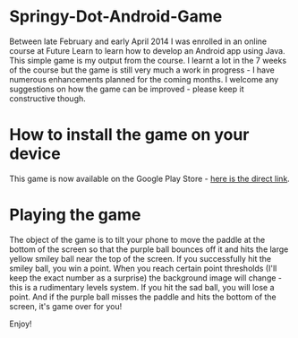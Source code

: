 Springy-Dot-Android-Game
========================

Between late February and early April 2014 I was enrolled in an online course at Future Learn to learn how to develop an Android app using Java.  This simple game is my output from the course. I learnt a lot in the 7 weeks of the course but the game is still very much a work in progress - I have numerous enhancements planned for the coming months.  I welcome any suggestions on how the game can be improved - please keep it constructive though.

How to install the game on your device
=======================================

This game is now available on the Google Play Store - <a href="https://play.google.com/store/apps/details?id=com.webalicioustech.moocgame">here is the direct link</a>.

Playing the game
=================

The object of the game is to tilt your phone to move the paddle at the bottom of the screen so that the purple ball bounces off it and hits the large yellow smiley ball near the top of the screen.  If you successfully hit the smiley ball, you win a point.  When you reach certain point thresholds (I'll keep the exact number as a surprise) the background image will change - this is a rudimentary levels system.  If you hit the sad ball, you will lose a point.  And if the purple ball misses the paddle and hits the bottom of the screen, it's game over for you!

Enjoy!
